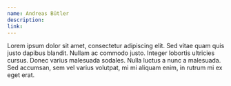 ```yaml
---
name: Andreas Bütler
description:
link:
---
```

<!-- Description here. Not too much text plsz. -->
Lorem ipsum dolor sit amet, consectetur adipiscing elit. Sed vitae quam quis justo dapibus blandit. Nullam ac commodo justo. Integer lobortis ultricies cursus. Donec varius malesuada sodales. Nulla luctus a nunc a malesuada. Sed accumsan, sem vel varius volutpat, mi mi aliquam enim, in rutrum mi ex eget erat.
